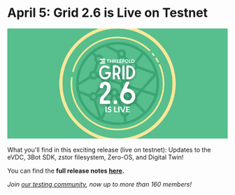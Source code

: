 # April 5: Grid 2.6 is Live on Testnet

![](img/grid26testnet.jpg)

What you'll find in this exciting release (live on testnet): Updates to the eVDC, 3Bot SDK, zstor filesystem, Zero-OS, and Digital Twin!

You can find the **full release notes [here](release_notes_2_6_0).**

*Join [our testing community](https://bit.ly/tftesting), now up to more than 160 members!*